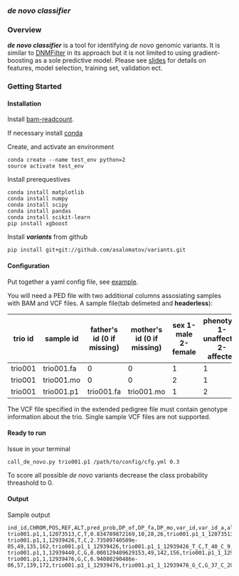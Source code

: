 ### *de novo classifier*

### Overview

**_de novo classifier_** is a tool for identifying *de novo* genomic variants. It is
similar to [DNMFilter](http://www.ncbi.nlm.nih.gov/pubmed/24618463) in its approach but it is
not limited to using gradient-boosting as a sole predictive model. Please see [slides](https://www.dropbox.com/s/ico6qo6pe0zanqe/denovo_filt_IT_20160520.pptx?dl=0) for details on features, model selection, training set, validation ect.

### Getting Started

#### Installation

Install [bam-readcount](https://github.com/genome/bam-readcount).

If necessary install [conda](http://conda.pydata.org/miniconda.html)

Create, and activate an environment
```
conda create --name test_env python=2
source activate test_env
```

Install prerequestives

```
conda install matplotlib
conda install numpy
conda install scipy
conda install pandas
conda install scikit-learn
pip install xgboost
```

Install **_variants_** from github

```
pip install git+git://github.com/asalomatov/variants.git
```

#### Configuration

Put together a yaml config file, see
[example](https://github.com/asalomatov/variants/blob/master/variants/denovo_classifier_config/cfg.yml).

You will need a PED file with two additional columns assosiating samples with BAM and VCF files. A sample file(tab delimeted and **headerless**):

trio id | sample id | father's id (0 if missing) | mother's id (0 if missing) | sex 1-male 2-female | phenotype 1-unaffected 2-affected | path to BAM | path to VCF
------- | --------- | -------------------------- | -------------------------- | ------------------- | --------------------------------- | -------------------------- | -------------------------
trio001 | trio001.fa |  0 |      0 |      1 |      1 | ~/bam/trio001.fa.bam  | ~/vcf/trio001.vcf
trio001 | trio001.mo |  0 |      0 |      2 |      1 | ~/bam/trio001.mo.bam  | ~/vcf/trio001.vcf
trio001 | trio001.p1 |  trio001.fa |      trio001.mo |      1 |      2 | ~/bam/trio001.p1.bam  | ~/vcf/trio001.vcf

The VCF file specified in the extended pedigree file must contain genotype information about the trio.
Single sample VCF files are not supported.

#### Ready to run

Issue in your terminal
```
call_de_novo.py trio001.p1 /path/to/config/cfg.yml 0.3
```

To score all possible *de novo* variants decrease the class probability threashold to 0.

#### Output

Sample output

```
ind_id,CHROM,POS,REF,ALT,pred_prob,DP_of,DP_fa,DP_mo,var_id,var_id_a,alleles_of,alleles_fa,alleles_mo,num_alt_of,num_alt_fa,num_alt_mo,num_alt_all,inherit_fa,inherit_mo,inherit_prnts
trio001.p1,1,12073513,C,T,0.834789872169,10,28,26,trio001.p1_1_12073513,trio001.p1_1_12073513_C_T,C_8_T_2,C_28_none,C_26_none,1,0,0,1,0,0,0
trio001.p1,1,12939426,T,C,2.73509740509e-05,49,135,162,trio001.p1_1_12939426,trio001.p1_1_12939426_T_C,T_40_C_9,T_107_C_27_G_1,T_162_none,1,2,0,3,1,0,1
trio001.p1,1,12939440,C,G,0.000129409629153,49,142,156,trio001.p1_1_12939440,trio001.p1_1_12939440_C_G,C_38_G_11,C_116_A_1_G_25,C_153_A_3,1,2,1,4,1,0,1
trio001.p1,1,12939476,G,C,6.94080290486e-06,57,139,172,trio001.p1_1_12939476,trio001.p1_1_12939476_G_C,G_37_C_20,G_135_C_4,G_120_C_52,1,1,1,3,1,1,2
```
